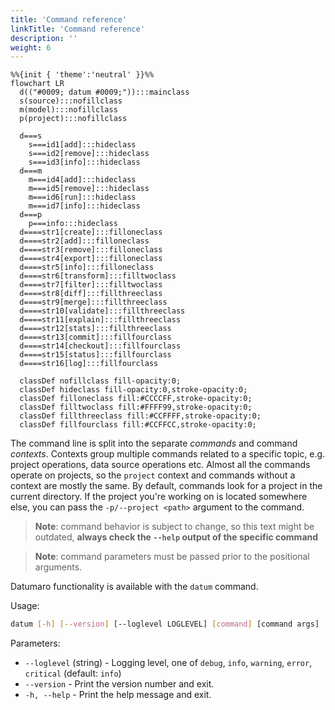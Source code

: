 ```yaml
---
title: 'Command reference'
linkTitle: 'Command reference'
description: ''
weight: 6
---
```


<div class="text-center large-scheme-two">

```mermaid
%%{init { 'theme':'neutral' }}%%
flowchart LR
  d(("#0009; datum #0009;")):::mainclass
  s(source):::nofillclass
  m(model):::nofillclass
  p(project):::nofillclass

  d===s
    s===id1[add]:::hideclass
    s===id2[remove]:::hideclass
    s===id3[info]:::hideclass
  d===m
    m===id4[add]:::hideclass
    m===id5[remove]:::hideclass
    m===id6[run]:::hideclass
    m===id7[info]:::hideclass
  d===p
    p===info:::hideclass
  d====str1[create]:::filloneclass
  d====str2[add]:::filloneclass
  d====str3[remove]:::filloneclass
  d====str4[export]:::filloneclass
  d====str5[info]:::filloneclass
  d====str6[transform]:::filltwoclass
  d====str7[filter]:::filltwoclass
  d====str8[diff]:::fillthreeclass
  d====str9[merge]:::fillthreeclass
  d====str10[validate]:::fillthreeclass
  d====str11[explain]:::fillthreeclass
  d====str12[stats]:::fillthreeclass
  d====str13[commit]:::fillfourclass
  d====str14[checkout]:::fillfourclass
  d====str15[status]:::fillfourclass
  d====str16[log]:::fillfourclass

  classDef nofillclass fill-opacity:0;
  classDef hideclass fill-opacity:0,stroke-opacity:0;
  classDef filloneclass fill:#CCCCFF,stroke-opacity:0;
  classDef filltwoclass fill:#FFFF99,stroke-opacity:0;
  classDef fillthreeclass fill:#CCFFFF,stroke-opacity:0;
  classDef fillfourclass fill:#CCFFCC,stroke-opacity:0;
```

</div>

The command line is split into the separate _commands_ and command _contexts_.
Contexts group multiple commands related to a specific topic, e.g.
project operations, data source operations etc. Almost all the commands
operate on projects, so the `project` context and commands without a context
are mostly the same. By default, commands look for a project in the current
directory. If the project you're working on is located somewhere else, you
can pass the `-p/--project <path>` argument to the command.

> **Note**: command behavior is subject to change, so this text might be
  outdated,
> **always check the `--help` output of the specific command**

> **Note**: command parameters must be passed prior to the positional arguments.

Datumaro functionality is available with the `datum` command.

Usage:
``` bash
datum [-h] [--version] [--loglevel LOGLEVEL] [command] [command args]
```

Parameters:
- `--loglevel` (string) - Logging level, one of
  `debug`, `info`, `warning`, `error`, `critical` (default: `info`)
- `--version` - Print the version number and exit.
- `-h, --help` - Print the help message and exit.

